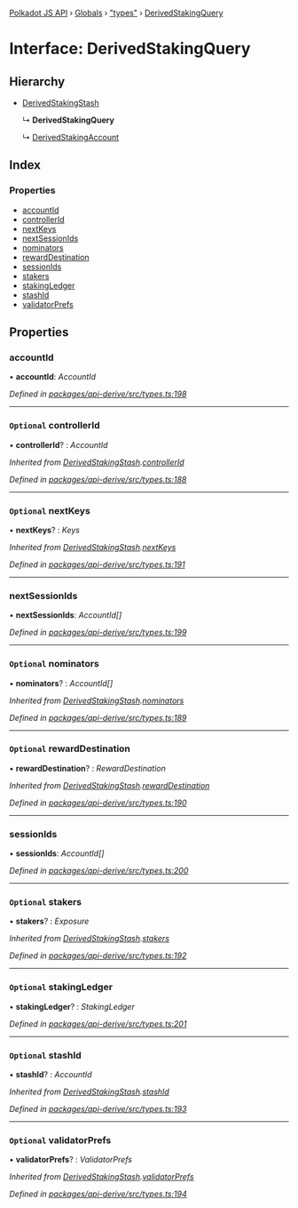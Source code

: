 [Polkadot JS API](../README.md) › [Globals](../globals.md) › ["types"](../modules/_types_.md) › [DerivedStakingQuery](_types_.derivedstakingquery.md)

# Interface: DerivedStakingQuery

## Hierarchy

* [DerivedStakingStash](_types_.derivedstakingstash.md)

  ↳ **DerivedStakingQuery**

  ↳ [DerivedStakingAccount](_types_.derivedstakingaccount.md)

## Index

### Properties

* [accountId](_types_.derivedstakingquery.md#accountid)
* [controllerId](_types_.derivedstakingquery.md#optional-controllerid)
* [nextKeys](_types_.derivedstakingquery.md#optional-nextkeys)
* [nextSessionIds](_types_.derivedstakingquery.md#nextsessionids)
* [nominators](_types_.derivedstakingquery.md#optional-nominators)
* [rewardDestination](_types_.derivedstakingquery.md#optional-rewarddestination)
* [sessionIds](_types_.derivedstakingquery.md#sessionids)
* [stakers](_types_.derivedstakingquery.md#optional-stakers)
* [stakingLedger](_types_.derivedstakingquery.md#optional-stakingledger)
* [stashId](_types_.derivedstakingquery.md#optional-stashid)
* [validatorPrefs](_types_.derivedstakingquery.md#optional-validatorprefs)

## Properties

###  accountId

• **accountId**: *AccountId*

*Defined in [packages/api-derive/src/types.ts:198](https://github.com/polkadot-js/api/blob/eb5ee9860b/packages/api-derive/src/types.ts#L198)*

___

### `Optional` controllerId

• **controllerId**? : *AccountId*

*Inherited from [DerivedStakingStash](_types_.derivedstakingstash.md).[controllerId](_types_.derivedstakingstash.md#optional-controllerid)*

*Defined in [packages/api-derive/src/types.ts:188](https://github.com/polkadot-js/api/blob/eb5ee9860b/packages/api-derive/src/types.ts#L188)*

___

### `Optional` nextKeys

• **nextKeys**? : *Keys*

*Inherited from [DerivedStakingStash](_types_.derivedstakingstash.md).[nextKeys](_types_.derivedstakingstash.md#optional-nextkeys)*

*Defined in [packages/api-derive/src/types.ts:191](https://github.com/polkadot-js/api/blob/eb5ee9860b/packages/api-derive/src/types.ts#L191)*

___

###  nextSessionIds

• **nextSessionIds**: *AccountId[]*

*Defined in [packages/api-derive/src/types.ts:199](https://github.com/polkadot-js/api/blob/eb5ee9860b/packages/api-derive/src/types.ts#L199)*

___

### `Optional` nominators

• **nominators**? : *AccountId[]*

*Inherited from [DerivedStakingStash](_types_.derivedstakingstash.md).[nominators](_types_.derivedstakingstash.md#optional-nominators)*

*Defined in [packages/api-derive/src/types.ts:189](https://github.com/polkadot-js/api/blob/eb5ee9860b/packages/api-derive/src/types.ts#L189)*

___

### `Optional` rewardDestination

• **rewardDestination**? : *RewardDestination*

*Inherited from [DerivedStakingStash](_types_.derivedstakingstash.md).[rewardDestination](_types_.derivedstakingstash.md#optional-rewarddestination)*

*Defined in [packages/api-derive/src/types.ts:190](https://github.com/polkadot-js/api/blob/eb5ee9860b/packages/api-derive/src/types.ts#L190)*

___

###  sessionIds

• **sessionIds**: *AccountId[]*

*Defined in [packages/api-derive/src/types.ts:200](https://github.com/polkadot-js/api/blob/eb5ee9860b/packages/api-derive/src/types.ts#L200)*

___

### `Optional` stakers

• **stakers**? : *Exposure*

*Inherited from [DerivedStakingStash](_types_.derivedstakingstash.md).[stakers](_types_.derivedstakingstash.md#optional-stakers)*

*Defined in [packages/api-derive/src/types.ts:192](https://github.com/polkadot-js/api/blob/eb5ee9860b/packages/api-derive/src/types.ts#L192)*

___

### `Optional` stakingLedger

• **stakingLedger**? : *StakingLedger*

*Defined in [packages/api-derive/src/types.ts:201](https://github.com/polkadot-js/api/blob/eb5ee9860b/packages/api-derive/src/types.ts#L201)*

___

### `Optional` stashId

• **stashId**? : *AccountId*

*Inherited from [DerivedStakingStash](_types_.derivedstakingstash.md).[stashId](_types_.derivedstakingstash.md#optional-stashid)*

*Defined in [packages/api-derive/src/types.ts:193](https://github.com/polkadot-js/api/blob/eb5ee9860b/packages/api-derive/src/types.ts#L193)*

___

### `Optional` validatorPrefs

• **validatorPrefs**? : *ValidatorPrefs*

*Inherited from [DerivedStakingStash](_types_.derivedstakingstash.md).[validatorPrefs](_types_.derivedstakingstash.md#optional-validatorprefs)*

*Defined in [packages/api-derive/src/types.ts:194](https://github.com/polkadot-js/api/blob/eb5ee9860b/packages/api-derive/src/types.ts#L194)*
